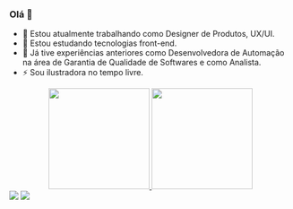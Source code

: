 ### Olá 👋

- 🔭 Estou atualmente trabalhando como Designer de Produtos, UX/UI.
- 🌱 Estou estudando tecnologias front-end.
- 👯 Já tive experiências anteriores como Desenvolvedora de Automação na área de Garantia de Qualidade de Softwares e como Analista.
- ⚡ Sou ilustradora no tempo livre.

<div align="center">
  <a href="https://github.com/JessicaPalhano">
  <img height="180em" src="https://github-readme-stats.vercel.app/api?username=jessicapalhano&show_icons=true&theme=dracula&include_all_commits=true&count_private=true"/>
  <img height="180em" src="https://github-readme-stats.vercel.app/api/top-langs/?username=jessicapalhano&layout=compact&langs_count=7&theme=dracula"/>
</div>

<div>
  <a href=https://www.instagram.com/jessicapalhano/" target="_blank"><img src="https://img.shields.io/badge/-Instagram-%23E4405F?style=for-the-badge&logo=instagram&logoColor=white" target="_blank"></a>
  <a href="https://www.linkedin.com/in/jessicapalhano/" target="_blank"><img src="https://img.shields.io/badge/-LinkedIn-%230077B5?style=for-the-badge&logo=linkedin&logoColor=white" target="_blank"></a> 
</div>
